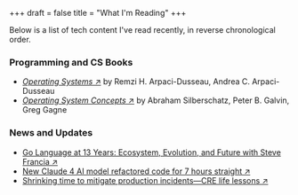 +++
draft = false
title = "What I'm Reading"
+++

Below is a list of tech content I've read recently, in reverse chronological order.

### Programming and CS Books

- [_Operating Systems_ ↗](https://pages.cs.wisc.edu/~remzi/OSTEP/) by Remzi H. Arpaci-Dusseau, Andrea C. Arpaci-Dusseau
- [_Operating System Concepts_ ↗](https://os.ecci.ucr.ac.cr/slides/Abraham-Silberschatz-Operating-System-Concepts-10th-2018.pdf) by Abraham Silberschatz, Peter B. Galvin, Greg Gagne

### News and Updates

- [Go Language at 13 Years: Ecosystem, Evolution, and Future with Steve Francia ↗](https://www.infoq.com/articles/go-language-13-years)
- [New Claude 4 AI model refactored code for 7 hours straight ↗](https://arstechnica.com/ai/2025/05/anthropic-calls-new-claude-4-worlds-best-ai-coding-model)
- [Shrinking time to mitigate production incidents—CRE life lessons ↗](https://cloud.google.com/blog/products/management-tools/shrinking-the-time-to-mitigate-production-incidents)
